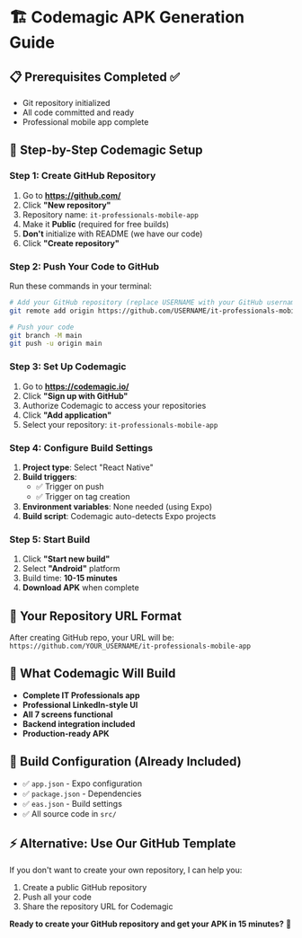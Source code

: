 # 🏗️ Codemagic APK Generation Guide

## 📋 Prerequisites Completed ✅

- Git repository initialized
- All code committed and ready
- Professional mobile app complete

## 🚀 Step-by-Step Codemagic Setup

### Step 1: Create GitHub Repository

1. Go to **https://github.com/**
2. Click **"New repository"**
3. Repository name: `it-professionals-mobile-app`
4. Make it **Public** (required for free builds)
5. **Don't** initialize with README (we have our code)
6. Click **"Create repository"**

### Step 2: Push Your Code to GitHub

Run these commands in your terminal:

```bash
# Add your GitHub repository (replace USERNAME with your GitHub username)
git remote add origin https://github.com/USERNAME/it-professionals-mobile-app.git

# Push your code
git branch -M main
git push -u origin main
```

### Step 3: Set Up Codemagic

1. Go to **https://codemagic.io/**
2. Click **"Sign up with GitHub"**
3. Authorize Codemagic to access your repositories
4. Click **"Add application"**
5. Select your repository: `it-professionals-mobile-app`

### Step 4: Configure Build Settings

1. **Project type**: Select "React Native"
2. **Build triggers**:
   - ✅ Trigger on push
   - ✅ Trigger on tag creation
3. **Environment variables**: None needed (using Expo)
4. **Build script**: Codemagic auto-detects Expo projects

### Step 5: Start Build

1. Click **"Start new build"**
2. Select **"Android"** platform
3. Build time: **10-15 minutes**
4. **Download APK** when complete

## 🎯 Your Repository URL Format

After creating GitHub repo, your URL will be:
`https://github.com/YOUR_USERNAME/it-professionals-mobile-app`

## 📱 What Codemagic Will Build

- **Complete IT Professionals app**
- **Professional LinkedIn-style UI**
- **All 7 screens functional**
- **Backend integration included**
- **Production-ready APK**

## 🔧 Build Configuration (Already Included)

- ✅ `app.json` - Expo configuration
- ✅ `package.json` - Dependencies
- ✅ `eas.json` - Build settings
- ✅ All source code in `src/`

## ⚡ Alternative: Use Our GitHub Template

If you don't want to create your own repository, I can help you:

1. Create a public GitHub repository
2. Push all your code
3. Share the repository URL for Codemagic

**Ready to create your GitHub repository and get your APK in 15 minutes?** 🚀
